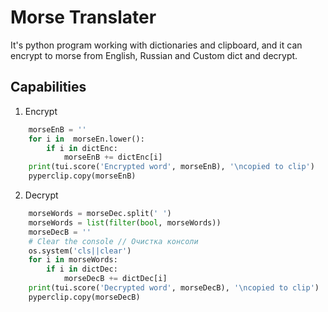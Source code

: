 # Morse Translater
It's python program working with dictionaries and clipboard, and it can encrypt to morse from English, Russian and Custom dict and decrypt.

## Capabilities
1. Encrypt
```python
    morseEnB = ''
    for i in  morseEn.lower():
        if i in dictEnc:
            morseEnB += dictEnc[i]
    print(tui.score('Encrypted word', morseEnB), '\ncopied to clip')
    pyperclip.copy(morseEnB)
```
2. Decrypt
```python
    morseWords = morseDec.split(' ')
    morseWords = list(filter(bool, morseWords))
    morseDecB = ''
    # Clear the console // Очистка консоли
    os.system('cls||clear')  
    for i in morseWords:
        if i in dictDec:
            morseDecB += dictDec[i]
    print(tui.score('Decrypted word', morseDecB), '\ncopied to clip')
    pyperclip.copy(morseDecB)
```
